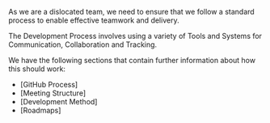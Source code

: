 As we are a dislocated team, we need to ensure that we follow a standard process to enable effective teamwork and delivery.

The Development Process involves using a variety of Tools and Systems for Communication, Collaboration and Tracking.

We have the following sections that contain further information about how this should work:

- [GitHub Process]
- [Meeting Structure]
- [Development Method]
- [Roadmaps]